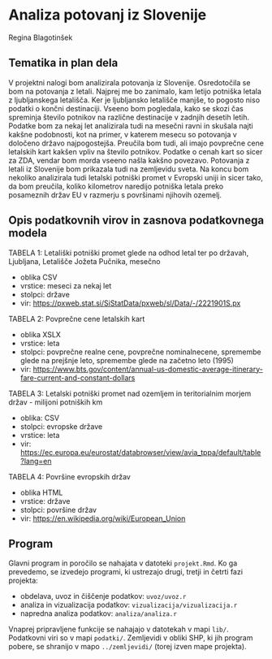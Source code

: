 # Analiza potovanj iz Slovenije
Regina Blagotinšek

## Tematika in plan dela

V projektni nalogi bom analizirala potovanja iz Slovenije. Osredotočila se bom na potovanja z letali. Najprej me bo zanimalo, kam letijo potniška letala z ljubljanskega letališča. Ker je ljubljansko letališče manjše, to pogosto niso podatki o končni destinaciji. Vseeno bom pogledala, kako se skozi čas spreminja število potnikov na različne destinacije v zadnjih desetih letih. Podatke bom za nekaj let analizirala tudi na mesečni ravni in skušala najti kakšne podobnosti, kot na primer, v katerem mesecu so potovanja v določeno državo najpogostejša. Preučila bom tudi, ali imajo povprečne cene letalskih kart kakšen vpliv na število potnikov. Podatke o cenah kart so sicer za ZDA, vendar bom morda vseeno našla kakšno povezavo. Potovanja z letali iz Slovenije bom prikazala tudi na zemljevidu sveta. Na koncu bom nekoliko analizirala tudi letalski potniški promet v Evropski uniji in sicer tako, da bom preučila, koliko kilometrov naredijo potniška letala preko posameznih držav EU v razmerju s površinami njihovih ozemelj.

## Opis podatkovnih virov in zasnova podatkovnega modela

TABELA 1: Letališki potniški promet glede na odhod letal ter po državah, Ljubljana, Letališče Jožeta Pučnika, mesečno
* oblika CSV
* vrstice: meseci za nekaj let
* stolpci: države
* vir: https://pxweb.stat.si/SiStatData/pxweb/sl/Data/-/2221901S.px

TABELA 2: Povprečne cene letalskih kart
* oblika XSLX
* vrstice: leta
* stolpci: povprečne realne cene, povprečne nominalnecene, spremembe glede na prejšnje leto, spremembe glede na začetno leto (1995)
* vir: https://www.bts.gov/content/annual-us-domestic-average-itinerary-fare-current-and-constant-dollars

TABELA 3: Letalski potniški promet nad ozemljem in teritorialnim morjem držav - milijoni potniških km
* oblika: CSV
* stolpci: evropske države
* vrstice: leta
* vir: https://ec.europa.eu/eurostat/databrowser/view/avia_tppa/default/table?lang=en

TABELA 4: Površine evropskih držav
* oblika HTML
* vrstice: države
* stolpci: površine držav
* vir: https://en.wikipedia.org/wiki/European_Union

## Program

Glavni program in poročilo se nahajata v datoteki `projekt.Rmd`.
Ko ga prevedemo, se izvedejo programi, ki ustrezajo drugi, tretji in četrti fazi projekta:

* obdelava, uvoz in čiščenje podatkov: `uvoz/uvoz.r`
* analiza in vizualizacija podatkov: `vizualizacija/vizualizacija.r`
* napredna analiza podatkov: `analiza/analiza.r`

Vnaprej pripravljene funkcije se nahajajo v datotekah v mapi `lib/`.
Podatkovni viri so v mapi `podatki/`.
Zemljevidi v obliki SHP, ki jih program pobere,
se shranijo v mapo `../zemljevidi/` (torej izven mape projekta).




